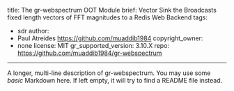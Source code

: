title: The gr-webspectrum OOT Module
brief: Vector Sink the Broadcasts fixed length vectors of FFT magnitudes to a Redis Web Backend
tags:
  - sdr
author:
  - Paul Atreides <https://github.com/muaddib1984>
copyright_owner:
  - none
license: MIT
gr_supported_version: 3.10.X
repo: https://github.com/muaddib1984/gr-webspectrum
---
A longer, multi-line description of gr-webspectrum.
You may use some *basic* Markdown here.
If left empty, it will try to find a README file instead.
